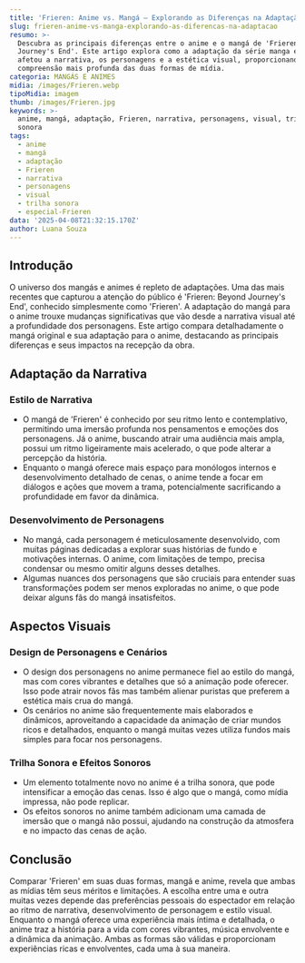 ```yaml
---
title: 'Frieren: Anime vs. Mangá — Explorando as Diferenças na Adaptação'
slug: frieren-anime-vs-manga-explorando-as-diferencas-na-adaptacao
resumo: >-
  Descubra as principais diferenças entre o anime e o mangá de 'Frieren: Beyond
  Journey's End'. Este artigo explora como a adaptação da série manga em anime
  afetou a narrativa, os personagens e a estética visual, proporcionando uma
  compreensão mais profunda das duas formas de mídia.
categoria: MANGÁS E ANIMES
midia: /images/Frieren.webp
tipoMidia: imagem
thumb: /images/Frieren.jpg
keywords: >-
  anime, mangá, adaptação, Frieren, narrativa, personagens, visual, trilha
  sonora
tags:
  - anime
  - mangá
  - adaptação
  - Frieren
  - narrativa
  - personagens
  - visual
  - trilha sonora
  - especial-Frieren
data: '2025-04-08T21:32:15.170Z'
author: Luana Souza
---
```


## Introdução
O universo dos mangás e animes é repleto de adaptações. Uma das mais recentes que capturou a atenção do público é 'Frieren: Beyond Journey's End', conhecido simplesmente como 'Frieren'. A adaptação do mangá para o anime trouxe mudanças significativas que vão desde a narrativa visual até a profundidade dos personagens. Este artigo compara detalhadamente o mangá original e sua adaptação para o anime, destacando as principais diferenças e seus impactos na recepção da obra.

## Adaptação da Narrativa
### Estilo de Narrativa
- O mangá de 'Frieren' é conhecido por seu ritmo lento e contemplativo, permitindo uma imersão profunda nos pensamentos e emoções dos personagens. Já o anime, buscando atrair uma audiência mais ampla, possui um ritmo ligeiramente mais acelerado, o que pode alterar a percepção da história.
- Enquanto o mangá oferece mais espaço para monólogos internos e desenvolvimento detalhado de cenas, o anime tende a focar em diálogos e ações que movem a trama, potencialmente sacrificando a profundidade em favor da dinâmica.

### Desenvolvimento de Personagens
- No mangá, cada personagem é meticulosamente desenvolvido, com muitas páginas dedicadas a explorar suas histórias de fundo e motivações internas. O anime, com limitações de tempo, precisa condensar ou mesmo omitir alguns desses detalhes.
- Algumas nuances dos personagens que são cruciais para entender suas transformações podem ser menos exploradas no anime, o que pode deixar alguns fãs do mangá insatisfeitos.

## Aspectos Visuais
### Design de Personagens e Cenários
- O design dos personagens no anime permanece fiel ao estilo do mangá, mas com cores vibrantes e detalhes que só a animação pode oferecer. Isso pode atrair novos fãs mas também alienar puristas que preferem a estética mais crua do mangá.
- Os cenários no anime são frequentemente mais elaborados e dinâmicos, aproveitando a capacidade da animação de criar mundos ricos e detalhados, enquanto o mangá muitas vezes utiliza fundos mais simples para focar nos personagens.

### Trilha Sonora e Efeitos Sonoros
- Um elemento totalmente novo no anime é a trilha sonora, que pode intensificar a emoção das cenas. Isso é algo que o mangá, como mídia impressa, não pode replicar.
- Os efeitos sonoros no anime também adicionam uma camada de imersão que o mangá não possui, ajudando na construção da atmosfera e no impacto das cenas de ação.

## Conclusão
Comparar 'Frieren' em suas duas formas, mangá e anime, revela que ambas as mídias têm seus méritos e limitações. A escolha entre uma e outra muitas vezes depende das preferências pessoais do espectador em relação ao ritmo de narrativa, desenvolvimento de personagem e estilo visual. Enquanto o mangá oferece uma experiência mais íntima e detalhada, o anime traz a história para a vida com cores vibrantes, música envolvente e a dinâmica da animação. Ambas as formas são válidas e proporcionam experiências ricas e envolventes, cada uma à sua maneira.
